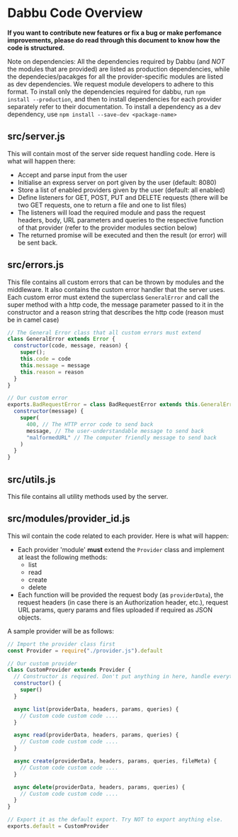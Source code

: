 # Dabbu Code Overview

**If you want to contribute new features or fix a bug or make perfomance improvements, please do read through this document to know how the code is structured.**

Note on dependencies: All the dependencies required by Dabbu (and *NOT* the modules that are provided) are listed as production dependencies, while the dependecies/pacakges for all the provider-specific modules are listed as dev dependencies. We request module developers to adhere to this format. To install only the dependencies required for dabbu, run `npm install --production`, and then to install dependencies for each provider separately refer to their documentation. To install a dependency as a dev dependency, use `npm install --save-dev <package-name>`

## **src/server.js**

This will contain most of the server side request handling code. Here is what will happen there:
- Accept and parse input from the user
- Initialise an express server on port given by the user (default: 8080)
- Store a list of enabled providers given by the user (default: all enabled)
- Define listeners for GET, POST, PUT and DELETE requests (there will be two GET requests, one to return a file and one to list files)
- The listeners will load the required module and pass the request headers, body, URL parameters and queries to the respective function of that provider (refer to the provider modules section below)
- The returned promise will be executed and then the result (or error) will be sent back.

## **src/errors.js**

This file contains all custom errors that can be thrown by modules and the middleware. It also contains the custom error handler that the server uses. Each custom error must extend the superclass `GeneralError` and call the super method with a http code, the message parameter passed to it in the constructor and a reason string that describes the http code (reason must be in camel case)

```Javascript
// The General Error class that all custom errors must extend
class GeneralError extends Error {
  constructor(code, message, reason) {
    super();
    this.code = code
    this.message = message
    this.reason = reason
  }
}

// Our custom error
exports.BadRequestError = class BadRequestError extends this.GeneralError {
  constructor(message) {
    super(
      400, // The HTTP error code to send back
      message, // The user-understandable message to send back
      "malformedURL" // The computer friendly message to send back
    )
  }
}
```

## **src/utils.js**

This file contains all utility methods used by the server.

## **src/modules/provider_id.js**

This wil contain the code related to each provider.  Here is what will happen:
- Each provider 'module' **must** extend the `Provider` class and implement at least the following methods:
  - list
  - read
  - create
  - delete
- Each function will be provided the request body (as `providerData`), the request headers (in case there is an Authorization header, etc.), request URL params, query params and files uploaded if required as JSON objects.

A sample provider will be as follows:

```Javascript
// Import the provider class first
const Provider = require("./provider.js").default

// Our custom provider
class CustomProvider extends Provider {
  // Constructor is required. Don't put anything in here, handle everything separately in the functions.
  constructor() {
    super()
  }

  async list(providerData, headers, params, queries) {
    // Custom code custom code ....
  }

  async read(providerData, headers, params, queries) {
    // Custom code custom code ....
  }

  async create(providerData, headers, params, queries, fileMeta) {
    // Custom code custom code ....
  }

  async delete(providerData, headers, params, queries) {
    // Custom code custom code ....
  }
}

// Export it as the default export. Try NOT to export anything else.
exports.default = CustomProvider
```
